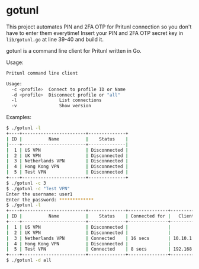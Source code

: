 # gotunl
This project automates PIN and 2FA OTP for Pritunl connection so you don't have to enter them everytime!
Insert your PIN and 2FA OTP secret key in ```lib/gotunl.go``` at line 39-40 and build it.

gotunl is a command line client for Pritunl written in Go.


Usage:

```bash
Pritunl command line client

Usage:
  -c <profile>	Connect to profile ID or Name
  -d <profile>	Disconnect profile or "all"
  -l 		        List connections
  -v 		        Show version
```

Examples:
```bash
$ ./gotunl -l
+----+------------------------+--------------+
| ID |          Name          |    Status    |
|----+------------------------+--------------|
|  1 | US VPN                 | Disconnected |
|  2 | UK VPN                 | Disconnected |
|  3 | Netherlands VPN        | Disconnected |
|  4 | Hong Kong VPN          | Disconnected |
|  5 | Test VPN               | Disconnected |
+----+------------------------+--------------+
$ ./gotunl -c 3
$ ./gotunl -c "Test VPN"
Enter the username: user1
Enter the password: *************
$ ./gotunl -l
+----+------------------------+--------------+---------------+---------------+---------------+
| ID |          Name          |    Status    | Connected for |   Client IP   |   Server IP   |
+----+------------------------+--------------+---------------+---------------+---------------+
|  1 | US VPN                 | Disconnected |               |               |               |
|  2 | UK VPN                 | Disconnected |               |               |               |
|  3 | Netherlands VPN        | Connected    | 16 secs       | 10.10.1.5     | 172.16.25.1   |
|  4 | Hong Kong VPN          | Disconnected |               |               |               |
|  5 | Test VPN               | Connected    | 8 secs        | 192.168.65.3  | 172.16.32.1   |
+----+------------------------+--------------+---------------+---------------+---------------+
$ ./gotunl -d all
```

